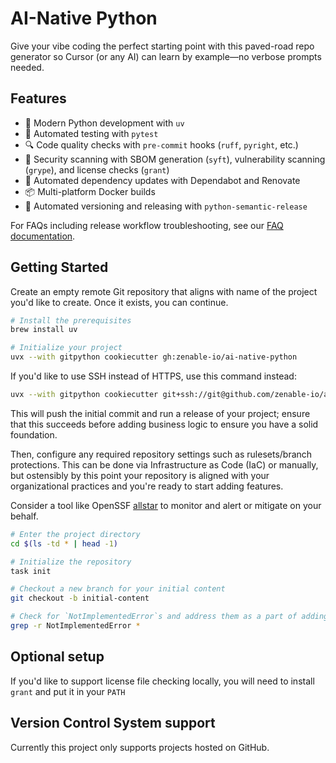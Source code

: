 # AI-Native Python

Give your vibe coding the perfect starting point with this paved-road repo generator so Cursor (or any AI) can learn by example—no verbose prompts needed.

## Features

- 🚀 Modern Python development with `uv`
- 🧪 Automated testing with `pytest`
- 🔍 Code quality checks with `pre-commit` hooks (`ruff`, `pyright`, etc.)
- 🔐 Security scanning with SBOM generation (`syft`), vulnerability scanning (`grype`), and license checks (`grant`)
- 🤖 Automated dependency updates with Dependabot and Renovate
- 📦 Multi-platform Docker builds
- 🔄 Automated versioning and releasing with `python-semantic-release`

For FAQs including release workflow troubleshooting, see our [FAQ documentation](./FAQ.md).

## Getting Started

Create an empty remote Git repository that aligns with name of the project you'd like to create. Once it exists, you can continue.

```bash
# Install the prerequisites
brew install uv

# Initialize your project
uvx --with gitpython cookiecutter gh:zenable-io/ai-native-python
```

If you'd like to use SSH instead of HTTPS, use this command instead:

```bash
uvx --with gitpython cookiecutter git+ssh://git@github.com/zenable-io/ai-native-python.git
```

This will push the initial commit and run a release of your project; ensure that this succeeds before adding business logic to ensure you have a solid
foundation.

Then, configure any required repository settings such as rulesets/branch protections. This can be done via Infrastructure as Code (IaC) or manually, but
ostensibly by this point your repository is aligned with your organizational practices and you're ready to start adding features.

Consider a tool like OpenSSF [allstar](https://github.com/ossf/allstar) to monitor and alert or mitigate on your behalf.

```bash
# Enter the project directory
cd $(ls -td * | head -1)

# Initialize the repository
task init

# Checkout a new branch for your initial content
git checkout -b initial-content

# Check for `NotImplementedError`s and address them as a part of adding your business logic
grep -r NotImplementedError *
```

## Optional setup

If you'd like to support license file checking locally, you will need to install `grant` and put it in your `PATH`

## Version Control System support

Currently this project only supports projects hosted on GitHub.
